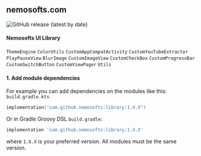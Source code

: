 ## nemosofts.com
![GitHub release (latest by date)](https://img.shields.io/github/v/release/nemosofts/library)

#### Nemosofts UI Library
`ThemeEngine`
`ColorUtils`
`CustomAppCompatActivity` 
`CustomYouTubeExtractor` 
`PlayPauseView`
`BlurImage`
`CustomImageView`
`CustomCheckBox`
`CustomProgressBar`
`CustomSwitchButton`
`CustomViewPager`
`Utils`

#### 1. Add module dependencies
For example you can add dependencies on the modules like this:
`build.gradle.kts`


```kotlin
implementation("com.github.nemosofts:library:1.X.X")
```

Or in Gradle Groovy DSL `build.gradle`:

```groovy
implementation 'com.github.nemosofts:library:1.X.X'
```
where `1.X.X` is your preferred version. All modules must be the same version.
